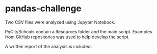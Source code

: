 # pandas-challenge

Two CSV files were analyzed using Jupyter Notebook.

PyCitySchools contain a Resources folder and the main script. Examples from GitHub repositories was used to help develop the script.

A written report of the analysis is included.
